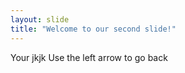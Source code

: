 ```yaml
---
layout: slide
title: "Welcome to our second slide!"
---
```

Your jkjk
Use the left arrow to go back

